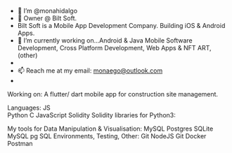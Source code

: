 - 👋 I’m @monahidalgo
- 👀 Owner @ Bilt Soft.
- Bilt Soft is a Mobile App Development Company. Building iOS & Android Apps. 
- 🌱 I’m currently working on...Android & Java Mobile Software Development, Cross Platform Development, Web Apps & NFT ART, 
      (other)
- 
- 📫 Reach me at my email: monaego@outlook.com
- 
Working on:
A flutter/ dart mobile app for construction site management.


Languages:
JS	
Python	C	JavaScript	Solidity	Solidity
 libraries for Python3:

My tools for Data Manipulation & Visualisation:
MySQL	Postgres	SQLite	
MySQL	pg	SQL
Environments, Testing, Other:
Git	
NodeJS	Git	Docker Postman	


<!---
monahidalgo/monahidalgo is a ✨ special ✨ repository because its `README.md` (this file) appears on your GitHub profile.
You can click the Preview link to take a look at your changes.
--->

